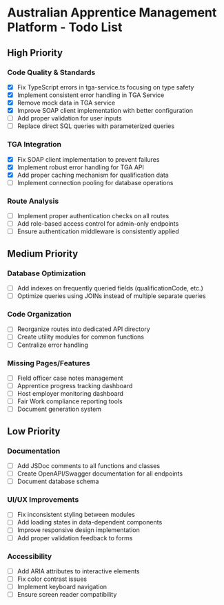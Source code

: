 # Australian Apprentice Management Platform - Todo List

## High Priority

### Code Quality & Standards
- [x] Fix TypeScript errors in tga-service.ts focusing on type safety
- [x] Implement consistent error handling in TGA Service
- [x] Remove mock data in TGA service
- [x] Improve SOAP client implementation with better configuration
- [ ] Add proper validation for user inputs
- [ ] Replace direct SQL queries with parameterized queries

### TGA Integration
- [x] Fix SOAP client implementation to prevent failures
- [x] Implement robust error handling for TGA API
- [x] Add proper caching mechanism for qualification data
- [ ] Implement connection pooling for database operations

### Route Analysis
- [ ] Implement proper authentication checks on all routes
- [ ] Add role-based access control for admin-only endpoints
- [ ] Ensure authentication middleware is consistently applied

## Medium Priority

### Database Optimization
- [ ] Add indexes on frequently queried fields (qualificationCode, etc.)
- [ ] Optimize queries using JOINs instead of multiple separate queries

### Code Organization
- [ ] Reorganize routes into dedicated API directory
- [ ] Create utility modules for common functions
- [ ] Centralize error handling

### Missing Pages/Features
- [ ] Field officer case notes management
- [ ] Apprentice progress tracking dashboard
- [ ] Host employer monitoring dashboard
- [ ] Fair Work compliance reporting tools
- [ ] Document generation system

## Low Priority

### Documentation
- [ ] Add JSDoc comments to all functions and classes
- [ ] Create OpenAPI/Swagger documentation for all endpoints
- [ ] Document database schema

### UI/UX Improvements
- [ ] Fix inconsistent styling between modules
- [ ] Add loading states in data-dependent components
- [ ] Improve responsive design implementation
- [ ] Add proper validation feedback to forms

### Accessibility
- [ ] Add ARIA attributes to interactive elements
- [ ] Fix color contrast issues
- [ ] Implement keyboard navigation
- [ ] Ensure screen reader compatibility
